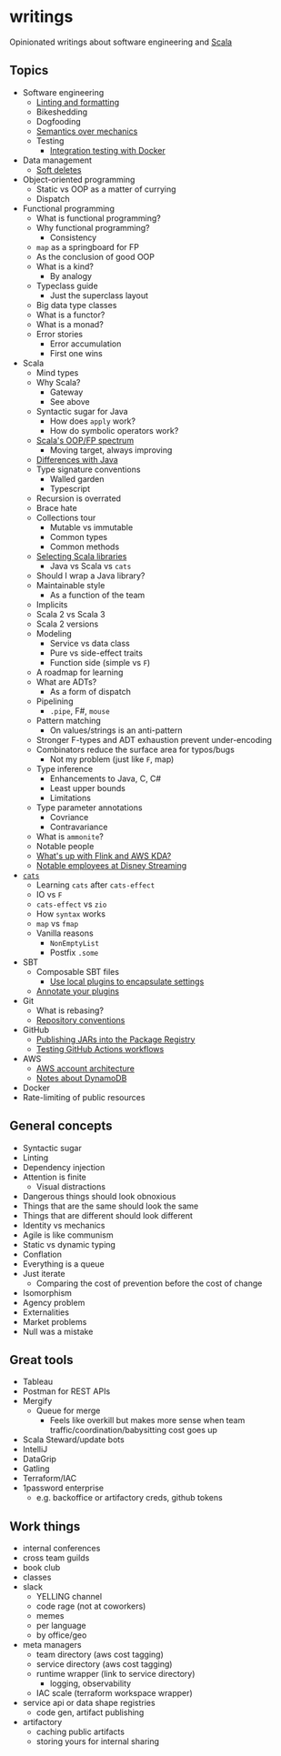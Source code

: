 # writings

Opinionated writings about software engineering and [Scala](https://github.com/scala)

## Topics

* Software engineering
  * [Linting and formatting](linting-and-formatting.md)
  * Bikeshedding
  * Dogfooding
  * [Semantics over mechanics](semantics-over-mecahnics.md)
  * Testing
    * [Integration testing with Docker](integration-testing-with-docker.md)
* Data management
  * [Soft deletes](soft-deletes.md)
* Object-oriented programming
  * Static vs OOP as a matter of currying
  * Dispatch
* Functional programming
  * What is functional programming?
  * Why functional programming?
    * Consistency
  * `map` as a springboard for FP
  * As the conclusion of good OOP
  * What is a kind?
    * By analogy
  * Typeclass guide
      * Just the superclass layout
  * Big data type classes
  * What is a functor?
  * What is a monad?
  * Error stories
    * Error accumulation
    * First one wins
* Scala
  * Mind types
  * Why Scala?
    * Gateway
    * See above
  * Syntactic sugar for Java
    * How does `apply` work?
    * How do symbolic operators work?
  * [Scala's OOP/FP spectrum](scala-spectrum.md)
    * Moving target, always improving
  * [Differences with Java](scala-differences-with-java.md)
  * Type signature conventions
    * Walled garden
    * Typescript
  * Recursion is overrated
  * Brace hate
  * Collections tour
    * Mutable vs immutable
    * Common types
    * Common methods
  * [Selecting Scala libraries](selecting-scala-libraries.md)
    * Java vs Scala vs `cats`
  * Should I wrap a Java library?
  * Maintainable style
    * As a function of the team
  * Implicits
  * Scala 2 vs Scala 3
  * Scala 2 versions
  * Modeling
    * Service vs data class
    * Pure vs side-effect traits
    * Function side (simple vs `F`)
  * A roadmap for learning
  * What are ADTs?
    * As a form of dispatch
  * Pipelining
    * `.pipe`, F#, `mouse`
  * Pattern matching
    * On values/strings is an anti-pattern
  * Stronger F-types and ADT exhaustion prevent under-encoding
  * Combinators reduce the surface area for typos/bugs
    * Not my problem (just like `F`, map)
  * Type inference
    * Enhancements to Java, C, C#
    * Least upper bounds
    * Limitations
  * Type parameter annotations
    * Covriance
    * Contravariance
  * What is `ammonite`?
  * Notable people
  * [What's up with Flink and AWS KDA?](scala-and-flink.md)
  * [Notable employees at Disney Streaming](disney-streaming.md)
* [`cats`](https://github.com/typelevel/cats)
  * Learning `cats` after `cats-effect`
  * IO vs `F`
  * `cats-effect` vs `zio`
  * How `syntax` works
  * `map` vs `fmap`
  * Vanilla reasons
    * `NonEmptyList`
    * Postfix `.some`
* SBT
  * Composable SBT files
    * [Use local plugins to encapsulate settings](use-local-sbt-plugins-to-encapsulate-settings.md)
  * [Annotate your plugins](annotate-your-sbt-plugins.md)
* Git
  * What is rebasing?
  * [Repository conventions](repository-conventions.md)
* GitHub
  * [Publishing JARs into the Package Registry](github-package-registry.md)
  * [Testing GitHub Actions workflows](testing-gha-workflows.md)
* AWS
  * [AWS account architecture](aws-account-architecture.md)
  * [Notes about DynamoDB](dynamodb.md)
* Docker
* Rate-limiting of public resources

## General concepts

- Syntactic sugar
- Linting
- Dependency injection
- Attention is finite
  - Visual distractions
- Dangerous things should look obnoxious
- Things that are the same should look the same
- Things that are different should look different
- Identity vs mechanics
- Agile is like communism
- Static vs dynamic typing
- Conflation
- Everything is a queue
- Just iterate
  - Comparing the cost of prevention before the cost of change
- Isomorphism
- Agency problem
- Externalities
- Market problems
- Null was a mistake

## Great tools
- Tableau
- Postman for REST APIs
- Mergify
  - Queue for merge
    - Feels like overkill but makes more sense when team traffic/coordination/babysitting cost goes up
- Scala Steward/update bots
- IntelliJ
- DataGrip
- Gatling
- Terraform/IAC
- 1password enterprise
  - e.g. backoffice or artifactory creds, github tokens

## Work things
- internal conferences
- cross team guilds
- book club
- classes
- slack
  - YELLING channel
  - code rage (not at coworkers)
  - memes
  - per language
  - by office/geo
- meta managers
  - team directory (aws cost tagging)
  - service directory (aws cost tagging)
  - runtime wrapper (link to service directory)
    - logging, observability
  - IAC scale (terraform workspace wrapper)
- service api or data shape registries
  - code gen, artifact publishing
- artifactory
  - caching public artifacts
  - storing yours for internal sharing
